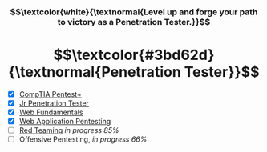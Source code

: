 <h3 align="center"> $$\textcolor{white}{\textnormal{Level up and forge your path to victory as a Penetration Tester.}}$$ </h3>
<h1 align="center"> $$\textcolor{#3bd62d}{\textnormal{Penetration Tester}}$$ </h1>

- [x] [CompTIA Pentest+](https://github.com/RosanaFSS/TryHackMe/blob/main/CompTIA%20Pentest%2B.md)
- [x] [Jr Penetration Tester](https://github.com/RosanaFSS/TryHackMe/blob/main/Jr.%20Penetration%20Tester.md)
- [x] [Web Fundamentals](https://github.com/RosanaFSS/TryHackMe/blob/main/Web%20Fundamentals.md)
- [x] [Web Application Pentesting](https://github.com/RosanaFSS/TryHackMe/blob/main/Web%20Application%20Pentesting.md)
- [ ] [Red Teaming](https://github.com/RosanaFSS/TryHackMe/blob/main/Red%20Teaming.md) <em>in progress 85%</em>
- [ ] Offensive Pentesting, <em>in progress 66%</em>
